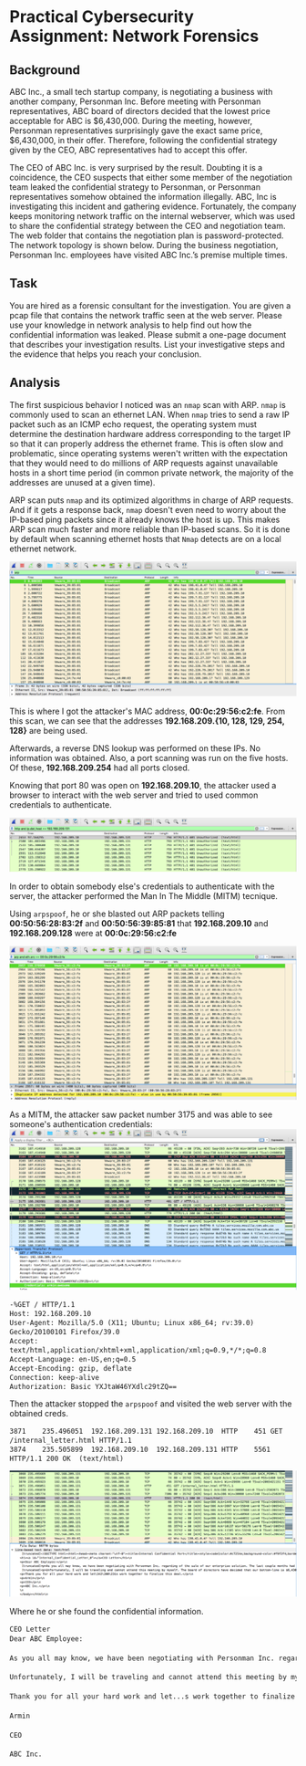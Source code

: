 # Practical Cybersecurity Assignment: Network Forensics

## Background
ABC Inc., a small tech startup company, is negotiating a business with another company,
Personman Inc. Before meeting with Personman representatives, ABC board of directors
decided that the lowest price acceptable for ABC is $6,430,000. During the meeting, however,
Personman representatives surprisingly gave the exact same price, $6,430,000, in their offer.
Therefore, following the confidential strategy given by the CEO, ABC representatives had to
accept this offer.


The CEO of ABC Inc. is very surprised by the result. Doubting it is a coincidence, the CEO
suspects that either some member of the negotiation team leaked the confidential strategy to
Personman, or Personman representatives somehow obtained the information illegally. ABC,
Inc is investigating this incident and gathering evidence. Fortunately, the company keeps
monitoring network traffic on the internal webserver, which was used to share the confidential
strategy between the CEO and negotiation team. The web folder that contains the negotiation
plan is password-protected. The network topology is shown below. During the business
negotiation, Personman Inc. employees have visited ABC Inc.’s premise multiple times.


## Task
You are hired as a forensic consultant for the investigation. You are given a pcap file that
contains the network traffic seen at the web server. Please use your knowledge in network
analysis to help find out how the confidential information was leaked. Please submit a one-page
document that describes your investigation results. List your investigative steps and the
evidence that helps you reach your conclusion.


## Analysis
The first suspicious behavior I noticed was an `nmap` scan with ARP.
`nmap` is commonly used to scan an ethernet LAN. When `nmap` tries to send a raw IP packet such as an ICMP echo request, the operating system must determine the destination hardware address corresponding to the target IP so that it can properly address the ethernet frame. This is often slow and problematic, since operating systems weren't written with the expectation that they would need to do millions of ARP requests against unavailable hosts in a short time period (in common private network, the majority of the addresses are unused at a given time).

ARP scan puts `nmap` and its optimized algorithms in charge of ARP requests. And if it gets a response back, `nmap` doesn't even need to worry about the IP-based ping packets since it already knows the host is up. This makes ARP scan much faster and more reliable than IP-based scans. So it is done by default when scanning ethernet hosts that `Nmap` detects are on a local ethernet network. 

![nmap](images/nmap-scan.png)

This is where I got the attacker's MAC address, **00:0c:29:56:c2:fe**. From this scan, we can see that the addresses **192.168.209.{10, 128, 129, 254, 128}** are being used.

Afterwards, a reverse DNS lookup was performed on these IPs. No information was obtained. Also, a port scanning was run on the five hosts. Of these, **192.168.209.254** had all ports closed. 

Knowing that port 80 was open on **192.168.209.10**, the attacker used a browser to interact with the web server and tried to used common credentials to authenticate.

![failed-auth](images/failed.png)

In order to obtain somebody else's credentials to authenticate with the server, the attacker performed the Man In The Middle (MITM) tecnique.

Using `arpspoof`, he or she blasted out ARP packets telling **00:50:56:28:83:2f** and **00:50:56:39:85:81** that **192.168.209.10** and **192.168.209.128** were at **00:0c:29:56:c2:fe**

![arpspoof](images/arpspoof.png)

As a MITM, the attacker saw packet number 3175 and was able to see someone's authentication credentials:
![creds](images/creds.png)

```
-%GET / HTTP/1.1
Host: 192.168.209.10
User-Agent: Mozilla/5.0 (X11; Ubuntu; Linux x86_64; rv:39.0) Gecko/20100101 Firefox/39.0
Accept: text/html,application/xhtml+xml,application/xml;q=0.9,*/*;q=0.8
Accept-Language: en-US,en;q=0.5
Accept-Encoding: gzip, deflate
Connection: keep-alive
Authorization: Basic YXJtaW46YXdlc29tZQ==
```


Then the attacker stopped the `arpspoof` and visited the web server with the obtained creds.
```
3871	235.496051	192.168.209.131	192.168.209.10	HTTP	451	GET /internal_letter.html HTTP/1.1 
3874	235.505899	192.168.209.10	192.168.209.131	HTTP	5561	HTTP/1.1 200 OK  (text/html)
```
![get](images/get.png)


Where he or she found the confidential information.

```html
CEO Letter
Dear ABC Employee:

As you all may know, we have been negotiating with Personman Inc. regarding of the sale of our enterprise solution. The last couple months had been a tough time for all of us. But I...m happy to let you know that Personman finally decided to purchase our solution. The next Wednesday, Feb 2, 2017, we will host a meeting with Personman representatives in the Mayflower hotel, Washington D.C. to finalize the sale price.

Unfortunately, I will be traveling and cannot attend this meeting by myself. The board of directors have decided that our bottom-line is $6,430,000. However, we would like to make a higher profit out of this deal. Please keep this information confidential.

Thank you for all your hard work and let...s work together to finalize this deal.

Armin

CEO

ABC Inc.
```

